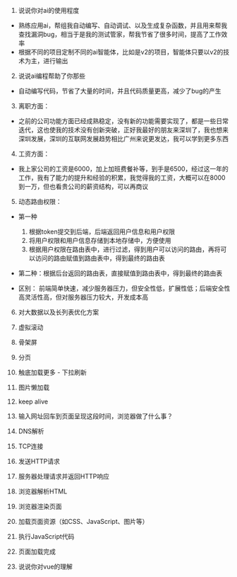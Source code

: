 1. 说说你对ai的使用程度
  * 熟练应用ai，帮组我自动编写、自动调试、以及生成复杂函数，并且用来帮我查找漏洞bug，相当于是我的测试管家，帮我节省了很多时间，提高了工作效率
  * 根据不同的项目定制不同的ai智能体，比如是v2的项目，智能体只要以v2的技术为主，进行输出

2. 说说ai编程帮助了你那些
  * 自动编写代码，节省了大量的时间，并且代码质量更高，减少了bug的产生

3. 离职方面：
  * 之前的公司功能方面已经成熟稳定，没有新的功能需要实现了，都是一些日常迭代，这也使我的技术没有创新突破，正好我最好的朋友来深圳了，我也想来深圳发展，深圳的互联网发展趋势相比广州来说更发达，我可以学到更多东西
4. 工资方面：
  * 我上家公司的工资是6000，加上加班费餐补等，到手是6500，经过这一年的工作，我有了能力的提升和经验的积累，我觉得我的工资，大概可以在8000到一万，但也看贵公司的薪资结构，可以再商议

5. 动态路由权限：
  * 第一种
    1. 根据token提交到后端，后端返回用户信息和用户权限
    2. 将用户权限和用户信息存储到本地存储中，方便使用
    3. 根据用户权限在路由表中，进行过滤，得到用户可以访问的路由，再将可以访问的路由赋值到路由表中，得到最终的路由表
  * 第二种：根据后台返回的路由表，直接赋值到路由表中，得到最终的路由表

  * 区别： 前端简单快速，减少服务器压力，但安全性低，扩展性低；后端安全性高灵活性高，但对服务器压力较大，开发成本高

6. 对大数据以及长列表优化方案
  1. 虚拟滚动
  2. 骨架屏
  3. 分页
  4. 触底加载更多 - 下拉刷新
  5. 图片懒加载
  6. keep alive

7. 输入网址回车到页面呈现这段时间，浏览器做了什么事？
  1. DNS解析
  2. TCP连接
  3. 发送HTTP请求
  4. 服务器处理请求并返回HTTP响应
  5. 浏览器解析HTML
  6. 浏览器渲染页面
  7. 加载页面资源（如CSS、JavaScript、图片等）
  8. 执行JavaScript代码
  9. 页面加载完成

8. 说说你对vue的理解